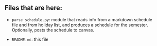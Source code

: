 ## Files that are here:

*  `parse_schedule.py`: module that reads info from a markdown schedule file
   and from holiday list, and produces a schedule for the semester. Optionally,
   posts the schedule to canvas.

*  `README.md`: this file
